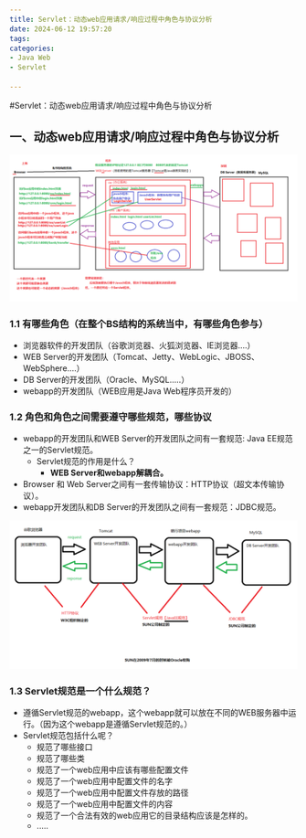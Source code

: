 ```yaml
---
title: Servlet：动态web应用请求/响应过程中角色与协议分析
date: 2024-06-12 19:57:20
tags:
categories:
- Java Web
- Servlet

---
```




#Servlet：动态web应用请求/响应过程中角色与协议分析

## 一、动态web应用请求/响应过程中角色与协议分析

![](assets/动态web应用请求响应过程中角色与协议分析.png)

### 1.1  有哪些角色（在整个BS结构的系统当中，有哪些角色参与）

- 浏览器软件的开发团队（谷歌浏览器、火狐浏览器、IE浏览器....）
- WEB Server的开发团队（Tomcat、Jetty、WebLogic、JBOSS、WebSphere....）
- DB Server的开发团队（Oracle、MySQL.....）
- webapp的开发团队（WEB应用是Java Web程序员开发的）

### 1.2 角色和角色之间需要遵守哪些规范，哪些协议

- webapp的开发团队和WEB Server的开发团队之间有一套规范: Java EE规范之一的Servlet规范。
    - Servlet规范的作用是什么？
        - **WEB Server和webapp解耦合。**
- Browser  和   Web Server之间有一套传输协议：HTTP协议（超文本传输协议）。
- webapp开发团队和DB Server的开发团队之间有一套规范：JDBC规范。

![](assets\角色和角色之间需要遵守哪些规范.png)

### 1.3 Servlet规范是一个什么规范？

- 遵循Servlet规范的webapp，这个webapp就可以放在不同的WEB服务器中运行。（因为这个webapp是遵循Servlet规范的。）
- Servlet规范包括什么呢？
    - 规范了哪些接口
    - 规范了哪些类
    - 规范了一个web应用中应该有哪些配置文件
    - 规范了一个web应用中配置文件的名字
    - 规范了一个web应用中配置文件存放的路径
    - 规范了一个web应用中配置文件的内容
    - 规范了一个合法有效的web应用它的目录结构应该是怎样的。
    - .....
